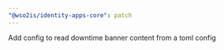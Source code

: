 ```yaml
---
"@wso2is/identity-apps-core": patch
---
```


Add config to read downtime banner content from a toml config
